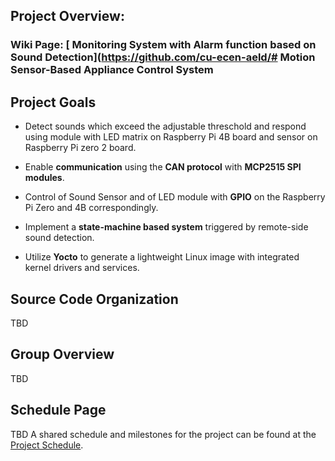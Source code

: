 
## Project Overview: 

### Wiki Page: [ Monitoring System with Alarm function based on Sound Detection](https://github.com/cu-ecen-aeld/# Motion Sensor-Based Appliance Control System



## Project Goals


- Detect sounds which exceed the adjustable threschold and respond using module with LED matrix on Raspberry Pi 4B  board and sensor on Raspberry Pi zero 2 board.


- Enable **communication** using the **CAN protocol** with **MCP2515 SPI modules**.


- Control of Sound Sensor and of LED module with **GPIO** on the Raspberry Pi Zero and 4B correspondingly.


- Implement a **state-machine based system** triggered by remote-side sound detection.


- Utilize **Yocto** to generate a lightweight Linux image with integrated kernel drivers and services.





## Source Code Organization


TBD





## Group Overview

TBD 





## Schedule Page

TBD
A shared schedule and milestones for the project can be found at the [Project Schedule](link).
